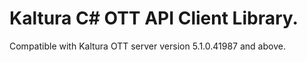 # Kaltura C# OTT API Client Library.
Compatible with Kaltura OTT server version 5.1.0.41987 and above.
